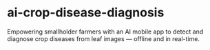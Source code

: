 # ai-crop-disease-diagnosis
Empowering smallholder farmers with an AI mobile app to detect and diagnose crop diseases from leaf images — offline and in real-time.

